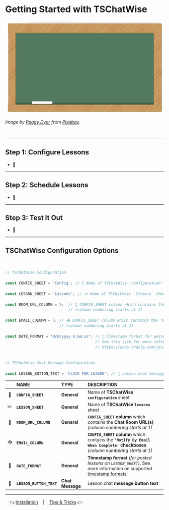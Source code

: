 # Getting Started with TSChatWise 

![](../chalkboard.jpg)

*Image by [Peggy Dyar](https://pixabay.com/users/4Me2Design-3106045/?utm_source=link-attribution&amp;utm_medium=referral&amp;utm_campaign=image&amp;utm_content=2629436) from [Pixabay](https://pixabay.com/?utm_source=link-attribution&amp;utm_medium=referral&amp;utm_campaign=image&amp;utm_content=2629436).*

<br>

---

## Step 1: Configure Lessons

* 🚧


---

## Step 2: Schedule Lessons

* 🚧

---

## Step 3: Test It Out

* 🚧

---

## TSChatWise Configuration Options

<br>

```javascript
// TSChatWise Configuration

const CONFIG_SHEET = 'Config'; // 🧰 Name of TSChatWise 'configuration' sheet

const LESSON_SHEET = 'Lessons'; // ✏️ Name of TSChatWise 'lessons' sheet

const ROOM_URL_COLUMN = 2;  // 🔗 CONFIG_SHEET column which contains the Chat Room URLs 
                            // (column numbering starts at 1)
                            
const EMAIL_COLUMN = 5; // 📥 CONFIG_SHEET column which contains the 'Notify By Email When Complete' checkboxes 
                        // (column numbering starts at 1)

const DATE_FORMAT = "M/d/yyyy k:mm:ss"; // 📆 Timestamp format for posted lessons on LESSON_SHEET 
                                        // See this site for more information 
                                        // https://docs.oracle.com/javase/7/docs/api/java/text/SimpleDateFormat.html


// TSChatWise Chat Message Configuration

const LESSON_BUTTON_TEXT = 'CLICK FOR LESSON'; // 🔳 Lesson chat message button text
```


|  | NAME | TYPE | DESCRIPTION |
| :-------: | :----------------- | :----------------- | :----------------- |
| 🧰 | **`CONFIG_SHEET`** | **General** | Name of **TSChatWise `configuration`** sheet |
| ✏️ | **`LESSON_SHEET`** | **General** | Name of **TSChatWise `lessons`** sheet |
| 🔗 | **`ROOM_URL_COLUMN`** | **General** | **`CONFIG_SHEET` column** which contains the **Chat Room URL(s)** *(column numbering starts at 1)* |
| 📥 | **`EMAIL_COLUMN`** | **General** | **`CONFIG_SHEET` column** which contains the **`'Notify By Email When Complete'` checkboxes** *(column numbering starts at 1)* |
| 📆 | **`DATE_FORMAT`** | **General** | **Timestamp format** *(for posted lessons on `LESSON_SHEET`)*.  See more information on supported [timestamp formats](https://docs.oracle.com/javase/7/docs/api/java/text/SimpleDateFormat.html). |
| 🔳 | **`LESSON_BUTTON_TEXT`** | **Chat Message** | Lesson chat **message button text** |

---

&nbsp;&nbsp; 👈 [Installation](Install.md) &nbsp;&nbsp; |  &nbsp;&nbsp; [Tips & Tricks](Tips.md) 👉 &nbsp;&nbsp;
